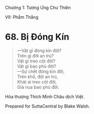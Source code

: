  

Chương 1: Tương Ưng Chư Thiên

VII: Phẩm Thắng

# 68\. Bị Ðóng Kín

> —Vật gì đóng kín đời?  
> Trên gì đời an trú?  
> Vật gì treo cột đời?  
> Vật gì bao phủ đời?  
> —Sự chết đóng kín đời,  
> Trên khổ, đời an trú,  
> Khát ái treo cột đời,  
> Già nua bao phủ đời.

Hòa thượng Thích Minh Châu dịch Việt.

Prepared for SuttaCentral by Blake Walsh.